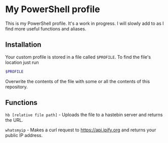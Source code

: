 # My PowerShell profile

This is my PowerShell profile. It's a work in progress. I will slowly add to as I find more useful functions and aliases.

## Installation

Your custom profile is stored in a file called `$PROFILE`. To find the file's location just run

```powershell
$PROFILE
```

Overwrite the contents of the file with some or all the contents of this repository.

## Functions

`hb [relative file path]` - Uploads the file to a hastebin server and returns the URL.

`whatsmyip` - Makes a curl request to https://api.ipify.org and returns your public IP address.
